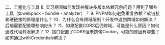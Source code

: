 
二、工程化与工具
8. 实习期间如何发现并解决多版本依赖冗余问题？用到了哪些工具（如webpack - bundle - analyzer）？
9. PNPM如何避免重复依赖？软链接和硬链接的原理是什么？
10．为什么会有跨域限制？开发中遇到跨域如何解决？后端需要配置哪些响应头？
11．如果配置CORS后仍跨域，可能是什么原因？如何通过代理转发解决？
12. 接口配置了CORS但未携带Cookie，可能的原因有哪些？如何通过withCredentials解决？